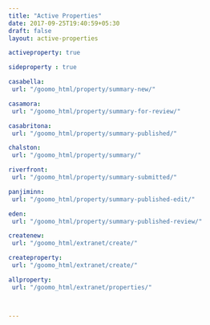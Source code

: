```yaml
---
title: "Active Properties"
date: 2017-09-25T19:40:59+05:30
draft: false
layout: active-properties

activeproperty: true

sideproperty : true

casabella:
 url: "/goomo_html/property/summary-new/"

casamora:
 url: "/goomo_html/property/summary-for-review/"

casabritona:
 url: "/goomo_html/property/summary-published/"

chalston:
 url: "/goomo_html/property/summary/"

riverfront:
 url: "/goomo_html/property/summary-submitted/"

panjiminn:
 url: "/goomo_html/property/summary-published-edit/"

eden:
 url: "/goomo_html/property/summary-published-review/"

createnew:
 url: "/goomo_html/extranet/create/"

createproperty:
 url: "/goomo_html/extranet/create/"

allproperty:
 url: "/goomo_html/extranet/properties/"



---
```

